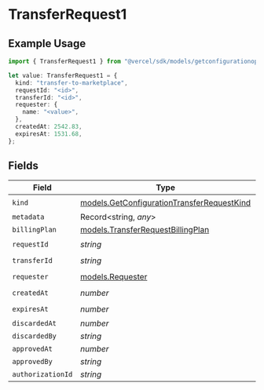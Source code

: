 # TransferRequest1

## Example Usage

```typescript
import { TransferRequest1 } from "@vercel/sdk/models/getconfigurationop.js";

let value: TransferRequest1 = {
  kind: "transfer-to-marketplace",
  requestId: "<id>",
  transferId: "<id>",
  requester: {
    name: "<value>",
  },
  createdAt: 2542.83,
  expiresAt: 1531.68,
};
```

## Fields

| Field                                                                                          | Type                                                                                           | Required                                                                                       | Description                                                                                    |
| ---------------------------------------------------------------------------------------------- | ---------------------------------------------------------------------------------------------- | ---------------------------------------------------------------------------------------------- | ---------------------------------------------------------------------------------------------- |
| `kind`                                                                                         | [models.GetConfigurationTransferRequestKind](../models/getconfigurationtransferrequestkind.md) | :heavy_check_mark:                                                                             | N/A                                                                                            |
| `metadata`                                                                                     | Record<string, *any*>                                                                          | :heavy_minus_sign:                                                                             | N/A                                                                                            |
| `billingPlan`                                                                                  | [models.TransferRequestBillingPlan](../models/transferrequestbillingplan.md)                   | :heavy_minus_sign:                                                                             | N/A                                                                                            |
| `requestId`                                                                                    | *string*                                                                                       | :heavy_check_mark:                                                                             | N/A                                                                                            |
| `transferId`                                                                                   | *string*                                                                                       | :heavy_check_mark:                                                                             | N/A                                                                                            |
| `requester`                                                                                    | [models.Requester](../models/requester.md)                                                     | :heavy_check_mark:                                                                             | N/A                                                                                            |
| `createdAt`                                                                                    | *number*                                                                                       | :heavy_check_mark:                                                                             | N/A                                                                                            |
| `expiresAt`                                                                                    | *number*                                                                                       | :heavy_check_mark:                                                                             | N/A                                                                                            |
| `discardedAt`                                                                                  | *number*                                                                                       | :heavy_minus_sign:                                                                             | N/A                                                                                            |
| `discardedBy`                                                                                  | *string*                                                                                       | :heavy_minus_sign:                                                                             | N/A                                                                                            |
| `approvedAt`                                                                                   | *number*                                                                                       | :heavy_minus_sign:                                                                             | N/A                                                                                            |
| `approvedBy`                                                                                   | *string*                                                                                       | :heavy_minus_sign:                                                                             | N/A                                                                                            |
| `authorizationId`                                                                              | *string*                                                                                       | :heavy_minus_sign:                                                                             | N/A                                                                                            |